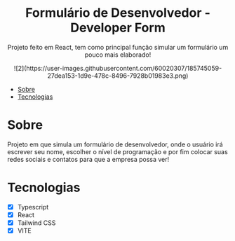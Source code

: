<h1 align="center"  >Formulário de Desenvolvedor - Developer Form</h1>

<p align="center"> Projeto feito em React, tem como principal função simular um formulário um pouco mais elaborado!</p>

<div align="center">![2](https://user-images.githubusercontent.com/60020307/185745059-27dea153-1d9e-478c-8496-7928b01983e3.png)
</div>

* [Sobre](#Sobre)
* [Tecnologias](#Tecnologias)

# Sobre

Projeto em que simula um formulário de desenvolvedor, onde o usuário irá escrever seu nome, escolher o nível de programação e por fim colocar suas redes sociais e contatos para que a empresa possa ver!

# Tecnologias

- [x] Typescript
- [x] React
- [x] Tailwind CSS
- [x] VITE
